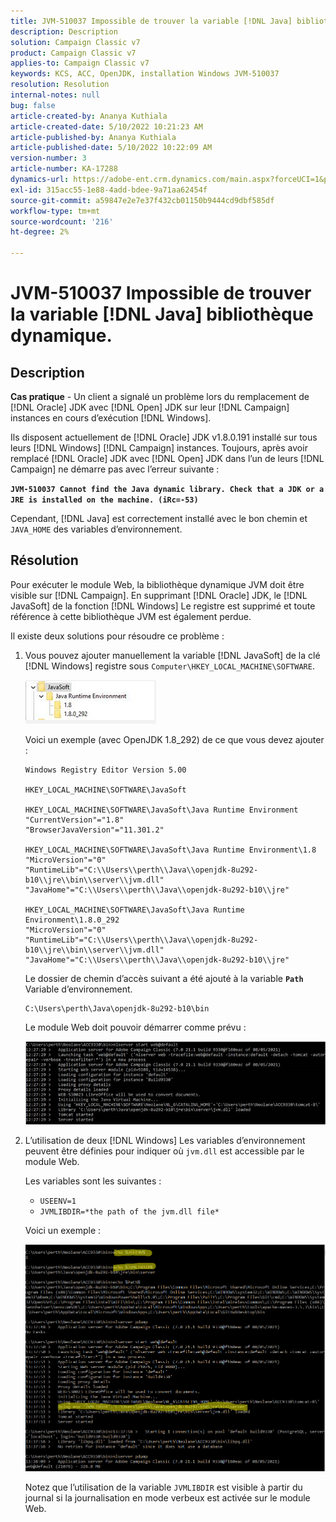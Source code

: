 ```yaml
---
title: JVM-510037 Impossible de trouver la variable [!DNL Java] bibliothèque dynamique.
description: Description
solution: Campaign Classic v7
product: Campaign Classic v7
applies-to: Campaign Classic v7
keywords: KCS, ACC, OpenJDK, installation Windows JVM-510037
resolution: Resolution
internal-notes: null
bug: false
article-created-by: Ananya Kuthiala
article-created-date: 5/10/2022 10:21:23 AM
article-published-by: Ananya Kuthiala
article-published-date: 5/10/2022 10:22:09 AM
version-number: 3
article-number: KA-17288
dynamics-url: https://adobe-ent.crm.dynamics.com/main.aspx?forceUCI=1&pagetype=entityrecord&etn=knowledgearticle&id=dbe864eb-4ad0-ec11-a7b5-0022480a8e40
exl-id: 315acc55-1e88-4add-bdee-9a71aa62454f
source-git-commit: a59847e2e7e37f432cb01150b9444cd9dbf585df
workflow-type: tm+mt
source-wordcount: '216'
ht-degree: 2%

---
```


# JVM-510037 Impossible de trouver la variable [!DNL Java] bibliothèque dynamique.

## Description

<b>Cas pratique</b> - Un client a signalé un problème lors du remplacement de [!DNL Oracle] JDK avec [!DNL Open] JDK sur leur [!DNL Campaign] instances en cours d’exécution [!DNL Windows].

Ils disposent actuellement de [!DNL Oracle] JDK v1.8.0.191 installé sur tous leurs [!DNL Windows] [!DNL Campaign] instances. Toujours, après avoir remplacé [!DNL Oracle] JDK avec [!DNL Open] JDK dans l’un de leurs [!DNL Campaign] ne démarre pas avec l’erreur suivante :

<b>`JVM-510037 Cannot find the Java dynamic library. Check that a JDK or a JRE is installed on the machine. (iRc=-53)`</b>

Cependant, [!DNL Java] est correctement installé avec le bon chemin et `JAVA_HOME` des variables d’environnement.

## Résolution

Pour exécuter le module Web, la bibliothèque dynamique JVM doit être visible sur [!DNL Campaign]. En supprimant [!DNL Oracle] JDK, le [!DNL JavaSoft] de la fonction [!DNL Windows] Le registre est supprimé et toute référence à cette bibliothèque JVM est également perdue.

Il existe deux solutions pour résoudre ce problème :

1. Vous pouvez ajouter manuellement la variable [!DNL JavaSoft] de la clé [!DNL Windows] registre sous `Computer\HKEY_LOCAL_MACHINE\SOFTWARE`.

   ![](assets/de72732e-d310-ec11-b6e6-000d3a597e01.png)

   Voici un exemple (avec OpenJDK 1.8_292) de ce que vous devez ajouter :

   ```
   Windows Registry Editor Version 5.00
   
   HKEY_LOCAL_MACHINE\SOFTWARE\JavaSoft
   
   HKEY_LOCAL_MACHINE\SOFTWARE\JavaSoft\Java Runtime Environment
   "CurrentVersion"="1.8"
   "BrowserJavaVersion"="11.301.2"
   
   HKEY_LOCAL_MACHINE\SOFTWARE\JavaSoft\Java Runtime Environment\1.8
   "MicroVersion"="0"
   "RuntimeLib"="C:\\Users\\perth\\Java\\openjdk-8u292-b10\\jre\\bin\\server\\jvm.dll"
   "JavaHome"="C:\\Users\\perth\\Java\\openjdk-8u292-b10\\jre"
   
   HKEY_LOCAL_MACHINE\SOFTWARE\JavaSoft\Java Runtime Environment\1.8.0_292
   "MicroVersion"="0"
   "RuntimeLib"="C:\\Users\\perth\\Java\\openjdk-8u292-b10\\jre\\bin\\server\\jvm.dll"
   "JavaHome"="C:\\Users\\perth\\Java\\openjdk-8u292-b10\\jre"
   ```

   Le dossier de chemin d’accès suivant a été ajouté à la variable <b>`Path`</b> Variable d’environnement.

   ```
   C:\Users\perth\Java\openjdk-8u292-b10\bin
   ```

   Le module Web doit pouvoir démarrer comme prévu :

   ![](assets/f9d275cf-d910-ec11-b6e6-000d3a597e01.png)

1. L’utilisation de deux [!DNL Windows] Les variables d’environnement peuvent être définies pour indiquer où `jvm.dll` est accessible par le module Web.

   Les variables sont les suivantes :

   - `USEENV=1`
   - `JVMLIBDIR=*the path of the jvm.dll file*`

   Voici un exemple :

   ![](assets/108e8694-d814-ec11-b6e6-002248047155.png)

   Notez que l’utilisation de la variable `JVMLIBDIR` est visible à partir du journal si la journalisation en mode verbeux est activée sur le module Web.
